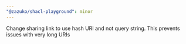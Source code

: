 ```yaml
---
"@zazuko/shacl-playground": minor
---
```


Change sharing link to use hash URI and not query string. This prevents issues with very long URIs
